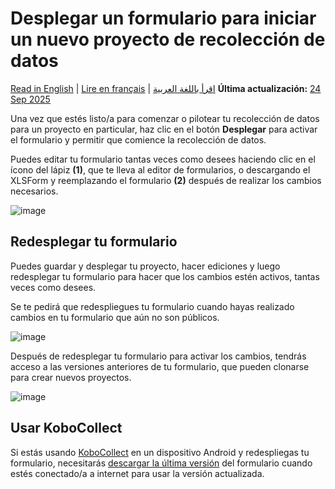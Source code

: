 # Desplegar un formulario para iniciar un nuevo proyecto de recolección de datos
<a href="../deploy_form_new_project.html">Read in English</a> | <a href="../fr/deploy_form_new_project.html">Lire en français</a> | <a href="../ar/deploy_form_new_project.html">اقرأ باللغة العربية</a>
**Última actualización:** <a href="https://github.com/kobotoolbox/docs/blob/a14700f771e43d4c8576ee8081f23d197cdd5110/source/deploy_form_new_project.md" class="reference">24 Sep 2025</a>

Una vez que estés listo/a para comenzar o pilotear tu recolección de datos para un
proyecto en particular, haz clic en el botón **Desplegar** para activar el formulario y permitir
que comience la recolección de datos.

Puedes editar tu formulario tantas veces como desees haciendo clic en el ícono del lápiz
**(1)**, que te lleva al editor de formularios, o descargando el XLSForm y
reemplazando el formulario **(2)** después de realizar los cambios necesarios.

![image](/images/deploy_form_new_project/deploy.jpg)

## Redesplegar tu formulario

Puedes guardar y desplegar tu proyecto, hacer ediciones y luego redesplegar tu formulario para
hacer que los cambios estén activos, tantas veces como desees.

Se te pedirá que redespliegues tu formulario cuando hayas realizado cambios en tu
formulario que aún no son públicos.

![image](/images/deploy_form_new_project/redeploy.jpg)

Después de redesplegar tu formulario para activar los cambios, tendrás acceso
a las versiones anteriores de tu formulario, que pueden clonarse para crear nuevos
proyectos.

![image](/images/deploy_form_new_project/previous_versions.png)

## Usar KoboCollect

Si estás usando [KoboCollect](https://support.kobotoolbox.org/kobocollect_on_android_latest.html) en un dispositivo Android y redespliegas tu formulario,
necesitarás [descargar la última versión](https://support.kobotoolbox.org/data_collection_kobocollect.html#downloading-forms) del formulario cuando estés conectado/a a internet para usar la versión actualizada.